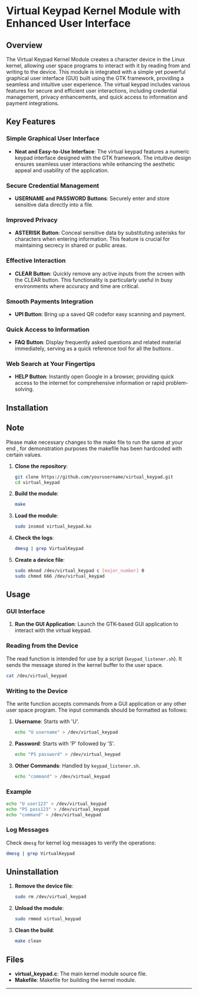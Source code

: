 # Virtual Keypad Kernel Module with Enhanced User Interface

## Overview

The Virtual Keypad Kernel Module creates a character device in the Linux kernel, allowing user space programs to interact with it by reading from and writing to the device. This module is integrated with a simple yet powerful graphical user interface (GUI) built using the GTK framework, providing a seamless and intuitive user experience. The virtual keypad includes various features for secure and efficient user interactions, including credential management, privacy enhancements, and quick access to information and payment integrations.


## Key Features

### Simple Graphical User Interface
- **Neat and Easy-to-Use Interface**: The virtual keypad features a numeric keypad interface designed with the GTK framework. The intuitive design ensures seamless user interactions while enhancing the aesthetic appeal and usability of the application.

### Secure Credential Management
- **USERNAME and PASSWORD Buttons**: Securely enter and store sensitive data directly into a file.

### Improved Privacy
- **ASTERISK Button**: Conceal sensitive data by substituting asterisks for characters when entering information. This feature is crucial for maintaining secrecy in shared or public areas.

### Effective Interaction
- **CLEAR Button**: Quickly remove any active inputs from the screen with the CLEAR button. This functionality is particularly useful in busy environments where accuracy and time are critical.

### Smooth Payments Integration
- **UPI Button**: Bring up a saved QR codefor easy scanning and payment. 

### Quick Access to Information
- **FAQ Button**: Display frequently asked questions and related material immediately, serving as a quick reference tool for all the buttons . 

### Web Search at Your Fingertips
- **HELP Button**: Instantly open Google in a browser, providing quick access to the internet for comprehensive information or rapid problem-solving.

## Installation

## Note
Please make necessary changes to the make file to run the same at your end , for demonstration purposes the makefile has been hardcoded with certain values.

1. **Clone the repository**:
    ```bash
    git clone https://github.com/yourusername/virtual_keypad.git
    cd virtual_keypad
    ```

2. **Build the module**:
    ```bash
    make
    ```

3. **Load the module**:
    ```bash
    sudo insmod virtual_keypad.ko
    ```

4. **Check the logs**:
    ```bash
    dmesg | grep VirtualKeypad
    ```

5. **Create a device file**:
    ```bash
    sudo mknod /dev/virtual_keypad c [major_number] 0
    sudo chmod 666 /dev/virtual_keypad
    ```

## Usage

### GUI Interface

1. **Run the GUI Application**: Launch the GTK-based GUI application to interact with the virtual keypad.

### Reading from the Device

The read function is intended for use by a script (`keypad_listener.sh`). It sends the message stored in the kernel buffer to the user space.

```bash
cat /dev/virtual_keypad
```

### Writing to the Device

The write function accepts commands from a GUI application or any other user space program. The input commands should be formatted as follows:

1. **Username**: Starts with 'U'.
    ```bash
    echo "U username" > /dev/virtual_keypad
    ```

2. **Password**: Starts with 'P' followed by 'S'.
    ```bash
    echo "PS password" > /dev/virtual_keypad
    ```

3. **Other Commands**: Handled by `keypad_listener.sh`.
    ```bash
    echo "command" > /dev/virtual_keypad
    ```

### Example

```bash
echo "U user123" > /dev/virtual_keypad
echo "PS pass123" > /dev/virtual_keypad
echo "command" > /dev/virtual_keypad
```

### Log Messages

Check `dmesg` for kernel log messages to verify the operations:

```bash
dmesg | grep VirtualKeypad
```

## Uninstallation

1. **Remove the device file**:
    ```bash
    sudo rm /dev/virtual_keypad
    ```

2. **Unload the module**:
    ```bash
    sudo rmmod virtual_keypad
    ```

3. **Clean the build**:
    ```bash
    make clean
    ```

## Files

- **virtual_keypad.c**: The main kernel module source file.
- **Makefile**: Makefile for building the kernel module.



---
